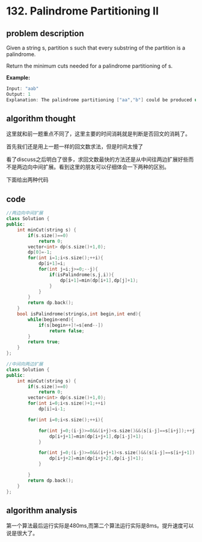 # 132. Palindrome Partitioning II

## problem description

Given a string s, partition s such that every substring of the partition is a palindrome.

Return the minimum cuts needed for a palindrome partitioning of s.

**Example:**

```cpp
Input: "aab"
Output: 1
Explanation: The palindrome partitioning ["aa","b"] could be produced using 1 cut.
```

## algorithm thought

这里就和前一题重点不同了，这里主要的时间消耗就是判断是否回文的消耗了。

首先我们还是用上一题一样的回文数求法，但是时间太慢了

看了discuss之后明白了很多，求回文数最快的方法还是从中间往两边扩展好些而不是两边向中间扩展。看到这里的朋友可以仔细体会一下两种的区别。

下面给出两种代码

## code

```cpp
//两边向中间扩展
class Solution {
public:
    int minCut(string s) {
        if(s.size()==0)
            return 0;
        vector<int> dp(s.size()+1,0);
        dp[0]=-1;
        for(int i=1;i<s.size();++i){
            dp[i+1]=i;
            for(int j=i;j>=0;--j){
                if(isPalindrome(s,j,i)){
                    dp[i+1]=min(dp[i+1],dp[j]+1);
                }
            }
        }
        return dp.back();
    }
    bool isPalindrome(string&s,int begin,int end){
        while(begin<end){
            if(s[begin++]!=s[end--])
                return false;
        }
        return true;
    }
};

//中间向两边扩展
class Solution {
public:
    int minCut(string s) {
        if(s.size()==0)
            return 0;
        vector<int> dp(s.size()+1,0);
        for(int i=0;i<s.size()+1;++i)
            dp[i]=i-1;

        for(int i=0;i<s.size();++i){

            for(int j=0;(i-j)>=0&&(i+j)<s.size()&&(s[i-j]==s[i+j]);++j){
                dp[i+j+1]=min(dp[i+j+1],dp[i-j]+1);
            }

            for(int j=0;(i-j)>=0&&(i+j+1)<s.size()&&(s[i-j]==s[i+j+1]);++j){
                dp[i+j+2]=min(dp[i+j+2],dp[i-j]+1);
            }

        }
        return dp.back();
    }
};
```

## algorithm analysis

第一个算法最后运行实际是480ms,而第二个算法运行实际是8ms。提升速度可以说是很大了。

